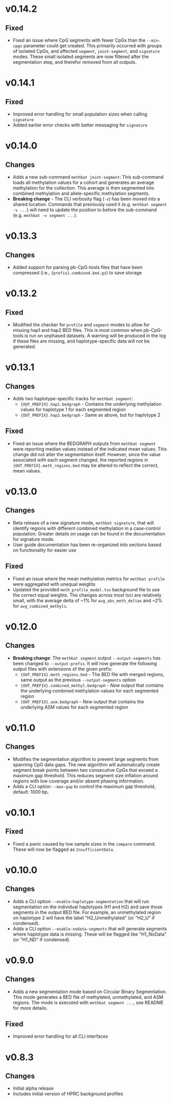 # v0.14.2
## Fixed
- Fixed an issue where CpG segments with fewer CpGs than the `--min-cpgs` parameter could get created. This primarily occurred with groups of isolated CpGs, and affected `segment`, `joint-segment`, and `signature` modes. These small isolated segments are now filtered after the segmentation step, and therefor removed from all outputs.

# v0.14.1
## Fixed
- Improved error handling for small population sizes when calling `signature`
- Added earlier error checks with better messaging for `signature`

# v0.14.0
## Changes
- Adds a new sub-command `methbat joint-segment`: This sub-command loads all methylation values for a cohort and generates an average methylation for the collection. This average is then segmented into combined methylation and allele-specific methylation segments.
- **Breaking change** - The CLI verbosity flag (`-v`) has been moved into a shared location. Commands that previously used it (e.g. `methbat segment -v ...`) will need to update the position to before the sub-command (e.g. `methbat -v segment ...`).

# v0.13.3
## Changes
- Added support for parsing pb-CpG-tools files that have been compressed (i.e., `{prefix}.combined.bed.gz`) to save storage

# v0.13.2
## Fixed
- Modified the checker for `profile` and `segment` modes to allow for missing hap1 and hap2 BED files. This is most common when pb-CpG-tools is run on unphased datasets. A warning will be produced in the log if these files are missing, and haplotype-specific data will not be generated.

# v0.13.1
## Changes
- Adds two haplotype-specific tracks for `methbat segment`:
  - `{OUT_PREFIX}.hap1.bedgraph` - Contains the underlying methylation values for haplotype 1 for each segmented region
  - `{OUT_PREFIX}.hap2.bedgraph` - Same as above, but for haplotype 2

## Fixed
- Fixed an issue where the BEDGRAPH outputs from `methbat segment` were reporting median values instead of the indicated mean values. This change did not alter the segmentation itself. However, since the value associated with each segment changed, the reported regions in `{OUT_PREFIX}.meth_regions.bed` may be altered to reflect the correct, mean values.

# v0.13.0
## Changes
- Beta release of a new signature mode, `methbat signature`, that will identify regions with different combined methylation in a case-control population. Greater details on usage can be found in the documentation for signature mode.
- User guide documentation has been re-organized into sections based on functionality for easier use

## Fixed
- Fixed an issue where the mean methylation metrics for `methbat profile` were aggregated with unequal weights
- Updated the provided `meth_profile_model.tsv` background file to use the correct equal weights. The changes across most loci are relatively small, with the average delta of ~1% for `avg_abs_meth_deltas` and ~2% for `avg_combined_methyls`.

# v0.12.0
## Changes
- **Breaking change**: The `methbat segment` output `--output-segments` has been changed to `--output-prefix`. It will now generate the following output files with extensions of the given prefix:
  - `{OUT_PREFIX}.meth_regions.bed` - The BED file with merged regions, same output as the previous `--output-segments` option
  - `{OUT_PREFIX}.combined_methyl.bedgraph` - _New_ output that contains the underlying combined methylation values for each segmented region
  - `{OUT_PREFIX}.asm.bedgraph` - _New_ output that contains the underlying ASM values for each segmented region

# v0.11.0
## Changes
- Modifies the segmentation algorithm to prevent large segments from spanning CpG data gaps. The new algorithm will automatically create segment break points between two consecutive CpGs that exceed a maximum gap threshold. This reduces segment size inflation around regions with low coverage and/or absent phasing information.
- Adds a CLI option `--max-gap` to control the maximum gap threshold, default: 1000 bp.

# v0.10.1
## Fixed
- Fixed a panic caused by low sample sizes in the `compare` command. These will now be flagged as `InsufficientData`.

# v0.10.0
## Changes
- Adds a CLI option `--enable-haplotype-segmentation` that will run segmentation on the individual haplotypes (H1 and H2) and save those segments in the output BED file. For example, an unmethylated region on haplotype 2 will have the label "H2_Unmethylated" (or "H2_U" if condensed).
- Adds a CLI option `--enable-nodata-segments` that will generate segments where haplotype data is missing. These will be flagged like "H1_NoData" (or "H1_ND" if condensed).

# v0.9.0
## Changes
- Adds a new segmentation mode based on Circular Binary Segmentation. This mode generates a BED file of methylated, unmethylated, and ASM regions. The mode is executed with `methbat segment ...`, see README for more details.

## Fixed
- Improved error handling for all CLI interfaces

# v0.8.3
## Changes
- Initial alpha release
- Includes initial version of HPRC background profiles
